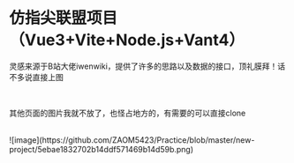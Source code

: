 # 仿指尖联盟项目（Vue3+Vite+Node.js+Vant4）
灵感来源于B站大佬iwenwiki，提供了许多的思路以及数据的接口，顶礼膜拜！话不多说直接上图

</br>

其他页面的图片我就不放了，也怪占地方的，有需要的可以直接clone

</br>
![image](https://github.com/ZAOM5423/Practice/blob/master/new-project/5ebae1832702b14ddf571469b14d59b.png)
